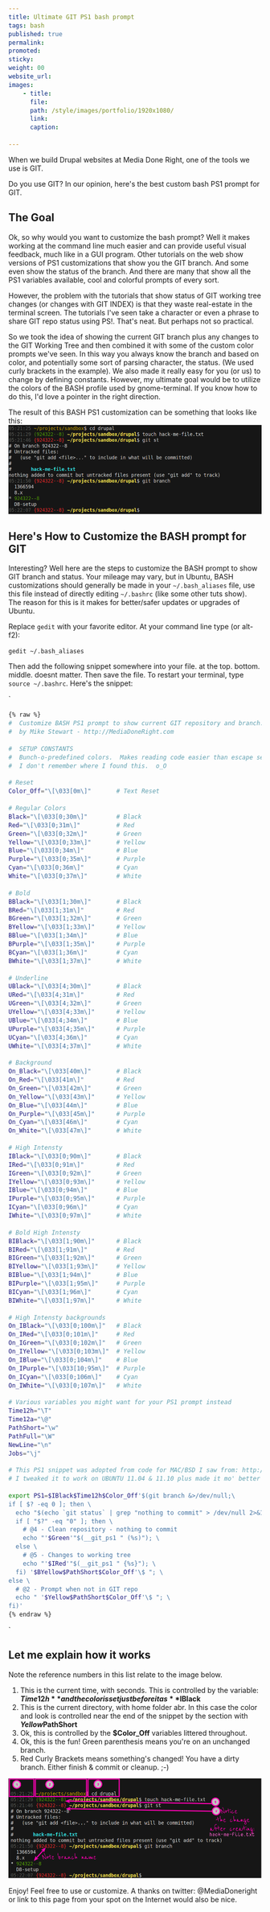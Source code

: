 ```yaml
---
title: Ultimate GIT PS1 bash prompt
tags: bash
published: true
permalink: 
promoted:                                                                       # carousel: true = promoted to image carousel
sticky:                                                                         # carousel: true = first slide (css: active)
weight: 00                                                                      # carousel: sort order (reversed from high to low)
website_url:
images:
    - title:
      file:
      path: /style/images/portfolio/1920x1080/
      link:
      caption:

---
```


When we build Drupal websites at Media Done Right, one of the tools we use is GIT.

Do you use GIT? In our opinion, here's the best custom bash PS1 prompt for GIT.
<!--break-->

## The Goal

Ok, so why would you want to customize the bash prompt? Well it makes working at the command line much easier and can provide useful visual feedback, much like in a GUI program. Other tutorials on the web show versions of PS1 customizations that show you the GIT branch. And some even show the status of the branch. And there are many that show all the PS1 variables available, cool and colorful prompts of every sort.

However, the problem with the tutorials that show status of GIT working tree changes (or changes with GIT INDEX) is that they waste real-estate in the terminal screen. The tutorials I've seen take a character or even a phrase to share GIT repo status using PS!. That's neat. But perhaps not so practical.

So we took the idea of showing the current GIT branch plus any changes to the GIT Working Tree and then combined it with some of the custom color prompts we've seen. In this way you always know the branch and based on color, and potentially some sort of parsing character, the status. (We used curly brackets in the example). We also made it really easy for you (or us) to change by defining constants. However, my ultimate goal would be to utilize the colors of the BASH profile used by gnome-terminal. If you know how to do this, I'd love a pointer in the right direction.

The result of this BASH PS1 customization can be something that looks like this: ![GIT PS1 CUSTOMIZATION](/style/images/blog/GIT_PS1_CUSTOMIZATION.png)

## Here's How to Customize the BASH prompt for GIT

Interesting? Well here are the steps to customize the BASH prompt to show GIT branch and status. Your mileage may vary, but in Ubuntu, BASH customizations should generally be made in your `~/.bash_aliases` file, use this file instead of directly editing `~/.bashrc` (like some other tuts show). The reason for this is it makes for better/safer updates or upgrades of Ubuntu.

Replace `gedit` with your favorite editor. At your command line type (or alt-f2):

`gedit ~/.bash_aliases`

Then add the following snippet somewhere into your file. at the top. bottom. middle. doesnt matter. Then save the file. To restart your terminal, type `source ~/.bashrc`. Here's the snippet:

`

```sh
{% raw %}
#  Customize BASH PS1 prompt to show current GIT repository and branch.
#  by Mike Stewart - http://MediaDoneRight.com

#  SETUP CONSTANTS
#  Bunch-o-predefined colors.  Makes reading code easier than escape sequences.
#  I don't remember where I found this.  o_O

# Reset
Color_Off="\[\033[0m\]"       # Text Reset

# Regular Colors
Black="\[\033[0;30m\]"        # Black
Red="\[\033[0;31m\]"          # Red
Green="\[\033[0;32m\]"        # Green
Yellow="\[\033[0;33m\]"       # Yellow
Blue="\[\033[0;34m\]"         # Blue
Purple="\[\033[0;35m\]"       # Purple
Cyan="\[\033[0;36m\]"         # Cyan
White="\[\033[0;37m\]"        # White

# Bold
BBlack="\[\033[1;30m\]"       # Black
BRed="\[\033[1;31m\]"         # Red
BGreen="\[\033[1;32m\]"       # Green
BYellow="\[\033[1;33m\]"      # Yellow
BBlue="\[\033[1;34m\]"        # Blue
BPurple="\[\033[1;35m\]"      # Purple
BCyan="\[\033[1;36m\]"        # Cyan
BWhite="\[\033[1;37m\]"       # White

# Underline
UBlack="\[\033[4;30m\]"       # Black
URed="\[\033[4;31m\]"         # Red
UGreen="\[\033[4;32m\]"       # Green
UYellow="\[\033[4;33m\]"      # Yellow
UBlue="\[\033[4;34m\]"        # Blue
UPurple="\[\033[4;35m\]"      # Purple
UCyan="\[\033[4;36m\]"        # Cyan
UWhite="\[\033[4;37m\]"       # White

# Background
On_Black="\[\033[40m\]"       # Black
On_Red="\[\033[41m\]"         # Red
On_Green="\[\033[42m\]"       # Green
On_Yellow="\[\033[43m\]"      # Yellow
On_Blue="\[\033[44m\]"        # Blue
On_Purple="\[\033[45m\]"      # Purple
On_Cyan="\[\033[46m\]"        # Cyan
On_White="\[\033[47m\]"       # White

# High Intensty
IBlack="\[\033[0;90m\]"       # Black
IRed="\[\033[0;91m\]"         # Red
IGreen="\[\033[0;92m\]"       # Green
IYellow="\[\033[0;93m\]"      # Yellow
IBlue="\[\033[0;94m\]"        # Blue
IPurple="\[\033[0;95m\]"      # Purple
ICyan="\[\033[0;96m\]"        # Cyan
IWhite="\[\033[0;97m\]"       # White

# Bold High Intensty
BIBlack="\[\033[1;90m\]"      # Black
BIRed="\[\033[1;91m\]"        # Red
BIGreen="\[\033[1;92m\]"      # Green
BIYellow="\[\033[1;93m\]"     # Yellow
BIBlue="\[\033[1;94m\]"       # Blue
BIPurple="\[\033[1;95m\]"     # Purple
BICyan="\[\033[1;96m\]"       # Cyan
BIWhite="\[\033[1;97m\]"      # White

# High Intensty backgrounds
On_IBlack="\[\033[0;100m\]"   # Black
On_IRed="\[\033[0;101m\]"     # Red
On_IGreen="\[\033[0;102m\]"   # Green
On_IYellow="\[\033[0;103m\]"  # Yellow
On_IBlue="\[\033[0;104m\]"    # Blue
On_IPurple="\[\033[10;95m\]"  # Purple
On_ICyan="\[\033[0;106m\]"    # Cyan
On_IWhite="\[\033[0;107m\]"   # White

# Various variables you might want for your PS1 prompt instead
Time12h="\T"
Time12a="\@"
PathShort="\w"
PathFull="\W"
NewLine="\n"
Jobs="\j"

# This PS1 snippet was adopted from code for MAC/BSD I saw from: http://allancraig.net/index.php?option=com_content&view=article&id=108:ps1-export-command-for-git&catid=45:general&Itemid=96
# I tweaked it to work on UBUNTU 11.04 & 11.10 plus made it mo' better

export PS1=$IBlack$Time12h$Color_Off'$(git branch &>/dev/null;\
if [ $? -eq 0 ]; then \
  echo "$(echo `git status` | grep "nothing to commit" > /dev/null 2>&1; \
  if [ "$?" -eq "0" ]; then \
    # @4 - Clean repository - nothing to commit
    echo "'$Green'"$(__git_ps1 " (%s)"); \
  else \
    # @5 - Changes to working tree
    echo "'$IRed'"$(__git_ps1 " {%s}"); \
  fi) '$BYellow$PathShort$Color_Off'\$ "; \
else \
  # @2 - Prompt when not in GIT repo
  echo " '$Yellow$PathShort$Color_Off'\$ "; \
fi)'
{% endraw %}
```

`

## Let me explain how it works

Note the reference numbers in this list relate to the image below.

1.  This is the current time, with seconds. This is controlled by the variable: **$Time12h** and the color is set just before it as **$IBlack**
2.  This is the current directory, with home folder abr. In this case the color and look is controlled near the end of the snippet by the section with **$Yellow$PathShort**
3.  Ok, this is controlled by the **$Color_Off** variables littered throughout.
4.  Ok, this is the fun! Green parenthesis means you're on an unchanged branch.
5.  Red Curly Brackets means something's changed! You have a dirty branch. Either finish & commit or cleanup. ;-)

![GIT PS1 CUSTOMIZATION explained](/style/images/blog/GIT_PS1_CUSTOMIZATION_explained.png)

Enjoy! Feel free to use or customize. A thanks on twitter: @MediaDoneright or link to this page from your spot on the Internet would also be nice.
